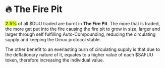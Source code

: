 # 🔥 The Fire Pit

<mark style="color:green;">**2.5%**</mark> of all $DUU traded are burnt in **The Fire Pit**. The more that is traded, the more get put into the fire causing the fire pit to grow in size, larger and larger through self fulfilling Auto-Compounding, reducing the circulating supply and keeping the Dinuu protocol stable.

The other benefit to an everlasting burn of circulating supply is that due to the deflationary nature of it, equates to a higher value of each $SAFUU token, therefore increasing the individual value.
